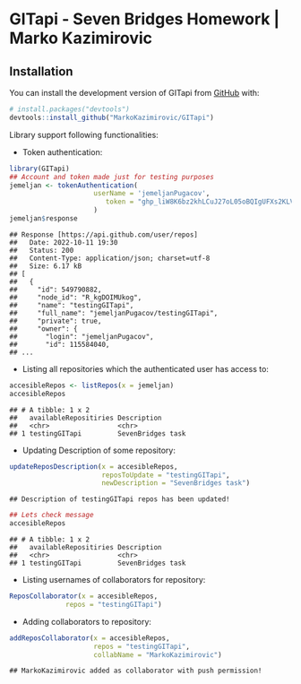 
# GITapi - Seven Bridges Homework \| Marko Kazimirovic

## Installation

You can install the development version of GITapi from
[GitHub](https://github.com/) with:

``` r
# install.packages("devtools")
devtools::install_github("MarkoKazimirovic/GITapi")
```

Library support following functionalities:

-   Token authentication:

``` r
library(GITapi)
## Account and token made just for testing purposes
jemeljan <- tokenAuthentication(
                     userName = 'jemeljanPugacov',
                        token = "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"
                     )
jemeljan$response
```

    ## Response [https://api.github.com/user/repos]
    ##   Date: 2022-10-11 19:30
    ##   Status: 200
    ##   Content-Type: application/json; charset=utf-8
    ##   Size: 6.17 kB
    ## [
    ##   {
    ##     "id": 549790882,
    ##     "node_id": "R_kgDOIMUkog",
    ##     "name": "testingGITapi",
    ##     "full_name": "jemeljanPugacov/testingGITapi",
    ##     "private": true,
    ##     "owner": {
    ##       "login": "jemeljanPugacov",
    ##       "id": 115584040,
    ## ...

-   Listing all repositories which the authenticated user has access to:

``` r
accesibleRepos <- listRepos(x = jemeljan)
accesibleRepos
```

    ## # A tibble: 1 x 2
    ##   availableRepositiries Description      
    ##   <chr>                 <chr>            
    ## 1 testingGITapi         SevenBridges task

-   Updating Description of some repository:

``` r
updateReposDescription(x = accesibleRepos,
                       reposToUpdate = "testingGITapi",
                       newDescription = "SevenBridges task")
```

    ## Description of testingGITapi repos has been updated!

``` r
## Lets check message
accesibleRepos
```

    ## # A tibble: 1 x 2
    ##   availableRepositiries Description      
    ##   <chr>                 <chr>            
    ## 1 testingGITapi         SevenBridges task

-   Listing usernames of collaborators for repository:

``` r
ReposCollaborator(x = accesibleRepos,
              repos = "testingGITapi")
```

-   Adding collaborators to repository:

``` r
addReposCollaborator(x = accesibleRepos,
                     repos = "testingGITapi",
                     collabName = "MarkoKazimirovic")
```

    ## MarkoKazimirovic added as collaborator with push permission!
